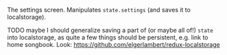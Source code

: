 The settings screen. Manipulates `state.settings` (and saves it to localstorage).

TODO maybe I should generalize saving a part of (or maybe all of!) `state` into localstorage, as quite a few things should be persistent, e.g. link to home songbook. Look: https://github.com/elgerlambert/redux-localstorage
